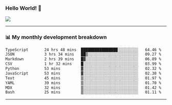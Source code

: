 ### Hello World! 👋

<a>
  <img align="center" src="https://github-readme-stats.vercel.app/api?username=megatunger&count_private=true&include_all_commits=true&bg_color=30,56CCF2,2F80ED&title_color=fff&text_color=fff" />
</a>

------
### 📊 My monthly development breakdown

<!--START_SECTION:waka-->

```txt
TypeScript       24 hrs 48 mins  ████████████████░░░░░░░░░   64.46 %
JSON             3 hrs 34 mins   ██▒░░░░░░░░░░░░░░░░░░░░░░   09.27 %
Markdown         2 hrs 39 mins   █▓░░░░░░░░░░░░░░░░░░░░░░░   06.89 %
CSV              1 hr 32 mins    █░░░░░░░░░░░░░░░░░░░░░░░░   03.99 %
Python           53 mins         ▓░░░░░░░░░░░░░░░░░░░░░░░░   02.32 %
JavaScript       53 mins         ▓░░░░░░░░░░░░░░░░░░░░░░░░   02.30 %
Text             45 mins         ▒░░░░░░░░░░░░░░░░░░░░░░░░   01.97 %
YAML             39 mins         ▒░░░░░░░░░░░░░░░░░░░░░░░░   01.70 %
MDX              32 mins         ▒░░░░░░░░░░░░░░░░░░░░░░░░   01.42 %
Bash             25 mins         ▒░░░░░░░░░░░░░░░░░░░░░░░░   01.11 %
```

<!--END_SECTION:waka-->

------
